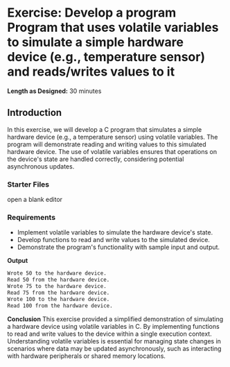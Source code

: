 # Exercise: Develop a program Program that uses volatile variables to simulate a simple hardware device (e.g., temperature sensor) and reads/writes values to it


**Length as Designed:** 30 minutes

## Introduction
In this exercise, we will develop a C program that simulates a simple hardware device (e.g., a temperature sensor) using volatile variables. The program will demonstrate reading and writing values to this simulated hardware device. The use of volatile variables ensures that operations on the device's state are handled correctly, considering potential asynchronous updates.

### Starter Files

open a blank editor

### Requirements
* Implement volatile variables to simulate the hardware device's state. 
* Develop functions to read and write values to the simulated device. 
* Demonstrate the program's functionality with sample input and output.

**Output**
```markdown
Wrote 50 to the hardware device.
Read 50 from the hardware device.
Wrote 75 to the hardware device.
Read 75 from the hardware device.
Wrote 100 to the hardware device.
Read 100 from the hardware device.
```

**Conclusion**
This exercise provided a simplified demonstration of simulating a hardware device using volatile variables in C. By implementing functions to read and write values to the device within a single execution context. Understanding volatile variables is essential for managing state changes in scenarios where data may be updated asynchronously, such as interacting with hardware peripherals or shared memory locations.